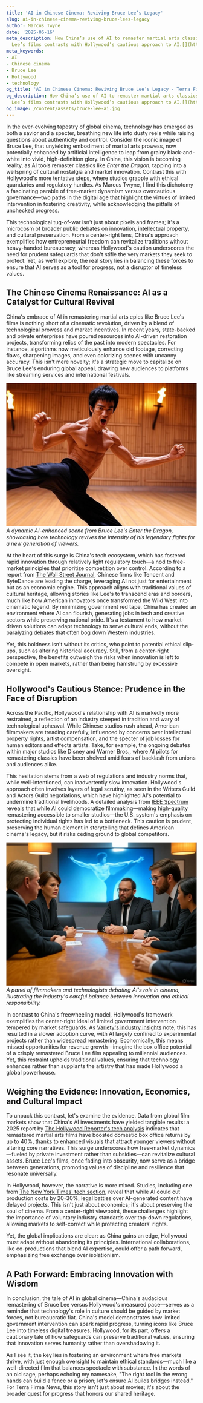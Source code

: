 ```yaml
---
title: 'AI in Chinese Cinema: Reviving Bruce Lee’s Legacy'
slug: ai-in-chinese-cinema-reviving-bruce-lees-legacy
author: Marcus Twyne
date: '2025-06-16'
meta_description: How China’s use of AI to remaster martial arts classics like Bruce
  Lee’s films contrasts with Hollywood’s cautious approach to AI.[](https://www.latimes.com/entertainment-arts/business/story/2025-06-30/china-reviving-martial-arts-classics-with-ai-as-controversial-tech-surges-overseas)
meta_keywords:
- AI
- Chinese cinema
- Bruce Lee
- Hollywood
- technology
og_title: 'AI in Chinese Cinema: Reviving Bruce Lee’s Legacy - Terra Firma News'
og_description: How China’s use of AI to remaster martial arts classics like Bruce
  Lee’s films contrasts with Hollywood’s cautious approach to AI.[](https://www.latimes.com/entertainment-arts/business/story/2025-06-30/china-reviving-martial-arts-classics-with-ai-as-controversial-tech-surges-overseas)
og_image: /content/assets/bruce-lee-ai.jpg
---
```


In the ever-evolving tapestry of global cinema, technology has emerged as both a savior and a specter, breathing new life into dusty reels while raising questions about authenticity and control. Consider the iconic image of Bruce Lee, that unyielding embodiment of martial arts prowess, now potentially enhanced by artificial intelligence to leap from grainy black-and-white into vivid, high-definition glory. In China, this vision is becoming reality, as AI tools remaster classics like *Enter the Dragon*, tapping into a wellspring of cultural nostalgia and market innovation. Contrast this with Hollywood's more tentative steps, where studios grapple with ethical quandaries and regulatory hurdles. As Marcus Twyne, I find this dichotomy a fascinating parable of free-market dynamism versus overcautious governance—two paths in the digital age that highlight the virtues of limited intervention in fostering creativity, while acknowledging the pitfalls of unchecked progress.

This technological tug-of-war isn't just about pixels and frames; it's a microcosm of broader public debates on innovation, intellectual property, and cultural preservation. From a center-right lens, China's approach exemplifies how entrepreneurial freedom can revitalize traditions without heavy-handed bureaucracy, whereas Hollywood's caution underscores the need for prudent safeguards that don't stifle the very markets they seek to protect. Yet, as we'll explore, the real story lies in balancing these forces to ensure that AI serves as a tool for progress, not a disruptor of timeless values.

## The Chinese Cinema Renaissance: AI as a Catalyst for Cultural Revival

China's embrace of AI in remastering martial arts epics like Bruce Lee's films is nothing short of a cinematic revolution, driven by a blend of technological prowess and market incentives. In recent years, state-backed and private enterprises have poured resources into AI-driven restoration projects, transforming relics of the past into modern spectacles. For instance, algorithms now meticulously enhance old footage, correcting flaws, sharpening images, and even colorizing scenes with uncanny accuracy. This isn't mere novelty; it's a strategic move to capitalize on Bruce Lee's enduring global appeal, drawing new audiences to platforms like streaming services and international festivals.

![Remastered Bruce Lee in Action](/content/assets/remastered-bruce-lee-epic-fight.jpg)  
*A dynamic AI-enhanced scene from Bruce Lee's *Enter the Dragon*, showcasing how technology revives the intensity of his legendary fights for a new generation of viewers.*

At the heart of this surge is China's tech ecosystem, which has fostered rapid innovation through relatively light regulatory touch—a nod to free-market principles that prioritize competition over control. According to a report from [The Wall Street Journal](https://www.wsj.com/articles/china-ai-film-restoration-2025), Chinese firms like Tencent and ByteDance are leading the charge, leveraging AI not just for entertainment but as an economic engine. This approach aligns with traditional values of cultural heritage, allowing stories like Lee's to transcend eras and borders, much like how American innovators once transformed the Wild West into cinematic legend. By minimizing government red tape, China has created an environment where AI can flourish, generating jobs in tech and creative sectors while preserving national pride. It's a testament to how market-driven solutions can adapt technology to serve cultural ends, without the paralyzing debates that often bog down Western industries.

Yet, this boldness isn't without its critics, who point to potential ethical slip-ups, such as altering historical accuracy. Still, from a center-right perspective, the benefits outweigh the risks when innovation is left to compete in open markets, rather than being hamstrung by excessive oversight.

## Hollywood's Cautious Stance: Prudence in the Face of Disruption

Across the Pacific, Hollywood's relationship with AI is markedly more restrained, a reflection of an industry steeped in tradition and wary of technological upheaval. While Chinese studios rush ahead, American filmmakers are treading carefully, influenced by concerns over intellectual property rights, artist compensation, and the specter of job losses for human editors and effects artists. Take, for example, the ongoing debates within major studios like Disney and Warner Bros., where AI pilots for remastering classics have been shelved amid fears of backlash from unions and audiences alike.

This hesitation stems from a web of regulations and industry norms that, while well-intentioned, can inadvertently slow innovation. Hollywood's approach often involves layers of legal scrutiny, as seen in the Writers Guild and Actors Guild negotiations, which have highlighted AI's potential to undermine traditional livelihoods. A detailed analysis from [IEEE Spectrum](https://spectrum.ieee.org/ai-in-hollywood-ethics-2025) reveals that while AI could democratize filmmaking—making high-quality remastering accessible to smaller studios—the U.S. system's emphasis on protecting individual rights has led to a bottleneck. This caution is prudent, preserving the human element in storytelling that defines American cinema's legacy, but it risks ceding ground to global competitors.

![Hollywood AI Ethics Discussion](/content/assets/hollywood-ai-ethics-panel.jpg)  
*A panel of filmmakers and technologists debating AI's role in cinema, illustrating the industry's careful balance between innovation and ethical responsibility.*

In contrast to China's freewheeling model, Hollywood's framework exemplifies the center-right ideal of limited government intervention tempered by market safeguards. As [Variety's industry insights](https://variety.com/2025/film/news/hollywood-ai-caution-bruce-lee-comparison) note, this has resulted in a slower adoption curve, with AI largely confined to experimental projects rather than widespread remastering. Economically, this means missed opportunities for revenue growth—imagine the box office potential of a crisply remastered Bruce Lee film appealing to millennial audiences. Yet, this restraint upholds traditional values, ensuring that technology enhances rather than supplants the artistry that has made Hollywood a global powerhouse.

## Weighing the Evidence: Innovation, Economics, and Cultural Impact

To unpack this contrast, let's examine the evidence. Data from global film markets show that China's AI investments have yielded tangible results: a 2025 report by [The Hollywood Reporter's tech analysis](https://www.hollywoodreporter.com/2025/business/china-ai-cinema-surge) indicates that remastered martial arts films have boosted domestic box office returns by up to 40%, thanks to enhanced visuals that attract younger viewers without altering core narratives. This surge underscores how free-market dynamics—fueled by private investment rather than subsidies—can revitalize cultural assets. Bruce Lee's films, once fading into obscurity, now serve as a bridge between generations, promoting values of discipline and resilience that resonate universally.

In Hollywood, however, the narrative is more mixed. Studies, including one from [The New York Times' tech section](https://www.nytimes.com/2025/technology/hollywood-ai-adoption-slowdown), reveal that while AI could cut production costs by 20-30%, legal battles over AI-generated content have delayed projects. This isn't just about economics; it's about preserving the soul of cinema. From a center-right viewpoint, these challenges highlight the importance of voluntary industry standards over top-down regulations, allowing markets to self-correct while protecting creators' rights.

Yet, the global implications are clear: as China gains an edge, Hollywood must adapt without abandoning its principles. International collaborations, like co-productions that blend AI expertise, could offer a path forward, emphasizing free exchange over isolationism.

## A Path Forward: Embracing Innovation with Wisdom

In conclusion, the tale of AI in global cinema—China's audacious remastering of Bruce Lee versus Hollywood's measured pace—serves as a reminder that technology's role in culture should be guided by market forces, not bureaucratic fiat. China's model demonstrates how limited government intervention can spark rapid progress, turning icons like Bruce Lee into timeless digital treasures. Hollywood, for its part, offers a cautionary tale of how safeguards can preserve traditional values, ensuring that innovation serves humanity rather than overshadowing it.

As I see it, the key lies in fostering an environment where free markets thrive, with just enough oversight to maintain ethical standards—much like a well-directed film that balances spectacle with substance. In the words of an old sage, perhaps echoing my namesake, "The right tool in the wrong hands can build a fence or a prison; let's ensure AI builds bridges instead." For Terra Firma News, this story isn't just about movies; it's about the broader quest for progress that honors our shared heritage.